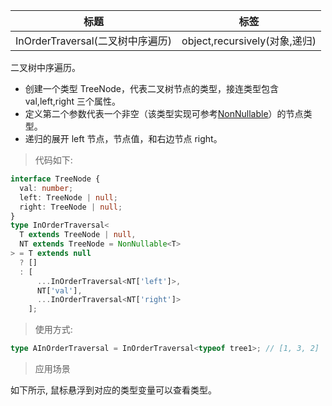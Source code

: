 | 标题                             | 标签                          |
| -------------------------------- | ----------------------------- |
| InOrderTraversal(二叉树中序遍历) | object,recursively(对象,递归) |

二叉树中序遍历。

- 创建一个类型 TreeNode，代表二叉树节点的类型，接连类型包含 val,left,right 三个属性。
- 定义第二个参数代表一个非空（该类型实现可参考[NonNullable](codes/typescript/NonNullable.md)）的节点类型。
- 递归的展开 left 节点，节点值，和右边节点 right。

> 代码如下:

```ts
interface TreeNode {
  val: number;
  left: TreeNode | null;
  right: TreeNode | null;
}
type InOrderTraversal<
  T extends TreeNode | null,
  NT extends TreeNode = NonNullable<T>
> = T extends null
  ? []
  : [
      ...InOrderTraversal<NT['left']>,
      NT['val'],
      ...InOrderTraversal<NT['right']>
    ];
```

> 使用方式:

```ts
type AInOrderTraversal = InOrderTraversal<typeof tree1>; // [1, 3, 2]
```

> 应用场景

如下所示, 鼠标悬浮到对应的类型变量可以查看类型。

<div class="code-editor" data-url="codes/typescript/demo/InOrderTraversal.ts" data-language="typescript"></div>
